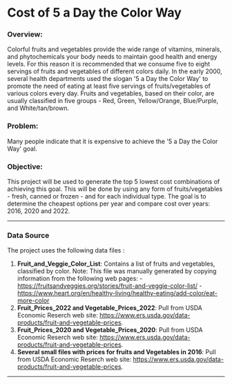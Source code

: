 # Cost of 5 a Day the Color Way 

### Overview:

Colorful fruits and vegetables provide the wide range of vitamins, minerals, and phytochemicals your body needs to maintain good health and energy levels. For this reason it is recommended that we consume five to eight servings of fruits and vegetables of different colors daily. In the early 2000, several health departments used the slogan '5 a Day the Color Way' to promote the need of eating at least five servings of fruits/vegetables of various colors every day. Fruits and vegetables, based on their color,  are usually classified in five groups - Red, Green, Yellow/Orange, Blue/Purple, and White/tan/brown.  

### Problem:
Many people indicate that it is expensive to achieve the '5 a Day the Color Way' goal. 

### Objective:
This project will be used to generate the top 5 lowest cost combinations of achieving this goal. This will be done by using any form of fruits/vegetables - fresh, canned or frozen - and for each individual type. The goal is to determine the cheapest options per year and compare cost over years: 2016, 2020 and 2022.


---

### Data Source

The project uses the following data files : 

1. **Fruit_and_Veggie_Color_List**: Contains a list of fruits and vegetables, classified by color.
    Note: This file was manually generated by copying information from the following web pages:
        - https://fruitsandveggies.org/stories/fruit-and-veggie-color-list/
        - https://www.heart.org/en/healthy-living/healthy-eating/add-color/eat-more-color
2. **Fruit_Prices_2022 and Vegetable_Prices_2022**: Pull from USDA Economic Reserch web site: https://www.ers.usda.gov/data-products/fruit-and-vegetable-prices.
3. **Fruit_Prices_2020 and Vegetable_Prices_2020**: Pull from USDA Economic Reserch web site: https://www.ers.usda.gov/data-products/fruit-and-vegetable-prices.
4. **Several small files with prices for fruits and Vegetables in 2016**: Pull from USDA Economic Reserch web site: https://www.ers.usda.gov/data-products/fruit-and-vegetable-prices.


---

